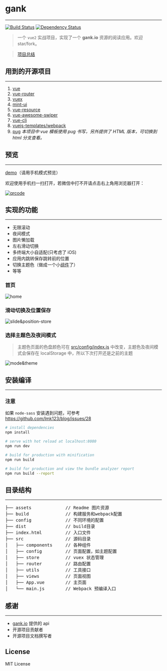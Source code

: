 # gank
---

[![Build Status](https://travis-ci.org/xandeer/gank.svg?branch=dev)](https://travis-ci.org/xandeer/gank)
[![Dependency Status](https://www.versioneye.com/user/projects/58abe78eb4d2a20045c15823/badge.svg?style=flat-square)](https://www.versioneye.com/user/projects/58abe78eb4d2a20045c15823)

> 一个 `vue2` 实战项目，实现了一个 **gank.io** 资源的阅读应用。欢迎 star/fork。

> [项目总结](https://xandeer.me/2017/02/Vue-%E5%88%9D%E4%BD%93%E9%AA%8C/)

## 用到的开源项目
***
1. [vue](https://github.com/vuejs/vue)
2. [vue-router](https://github.com/vuejs/vue-router)
3. [vuex](https://github.com/vuejs/vuex)
4. [mint-ui](https://github.com/ElemeFE/mint-ui)
5. [vue-resource](https://github.com/pagekit/vue-resource)
6. [vue-awesome-swiper](https://github.com/surmon-china/vue-awesome-swiper)
7. [vue-cli](https://github.com/vuejs/vue-cli)
8. [vuejs-templates/webpack](https://github.com/vuejs-templates/webpack)
9. [pug](https://github.com/pugjs/pug) *本项目中 vue 模板使用 pug 书写，另外提供了 HTML 版本，可切换到 html 分支查看。*

## 预览
***
[demo](https://xandeer.me/gank)（请用手机模式预览）

欢迎使用手机扫一扫打开，若微信中打不开请点击右上角用浏览器打开：

[![qrcode](assets/qrcode.png)](https://xandeer.me/gank)

## 实现的功能
***
- 无限滚动
- 夜间模式
- 图片懒加载
- 左右滑动切换
- 多终端大小自适配(只考虑了 iOS)
- 应用内跳转保存跳转前的位置
- 切换主题色（做成一个小[组件](https://github.com/xandeer/vue-circle-choice)了）
- 等等

### 首页

![home](assets/home.png)

### 滑动切换及位置保存

![slide&position-store](assets/slide&position-store.gif)

### 选择主题色及夜间模式

> 主题色页面的色盘颜色可在 [src/config/index.js](src/config/index.js) 中改变，主题色及夜间模式会保存在 localStorage 中，所以下次打开还是之前的主题

![mode&theme](assets/mode&theme.gif)

## 安装编译
***
### 注意

如果 `node-sass` 安装遇到问题，可参考 https://github.com/lmk123/blog/issues/28

``` bash
# install dependencies
npm install

# serve with hot reload at localhost:8080
npm run dev

# build for production with minification
npm run build

# build for production and view the bundle analyzer report
npm run build --report
```

## 目录结构
***
<pre>
├── assets             // Readme 图片资源
├── build              // 构建服务和webpack配置
├── config             // 不同环境的配置
├── dist               // build目录
├── index.html         // 入口文件
├── src                // 源码目录
│   ├── components     // 各种组件
│   ├── config         // 页面配置，如主题配置
│   ├── store          // vuex 状态管理
│   ├── router         // 路由配置
│   ├── utils          // 工具接口
│   ├── views          // 页面视图
│   ├── App.vue        // 主页面
│   └── main.js        // Webpack 预编译入口
</pre>

## 感谢
---
- [gank.io](http://gank.io/api) 提供的 api
- 开源项目贡献者
- 开源项目文档撰写者

## License

MIT License
